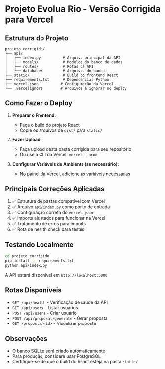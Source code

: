# Projeto Evolua Rio - Versão Corrigida para Vercel

## Estrutura do Projeto

```
projeto_corrigido/
├── api/
│   ├── index.py          # Arquivo principal da API
│   ├── models/           # Modelos do banco de dados
│   ├── routes/           # Rotas da API
│   └── database/         # Arquivos do banco
├── static/               # Build do frontend React
├── requirements.txt      # Dependências Python
├── vercel.json          # Configuração da Vercel
└── .vercelignore        # Arquivos a ignorar no deploy
```

## Como Fazer o Deploy

1. **Preparar o Frontend:**
   - Faça o build do projeto React
   - Copie os arquivos de `dist/` para `static/`

2. **Fazer Upload:**
   - Faça upload desta pasta corrigida para seu repositório
   - Ou use a CLI da Vercel: `vercel --prod`

3. **Configurar Variáveis de Ambiente (se necessário):**
   - No painel da Vercel, adicione as variáveis necessárias

## Principais Correções Aplicadas

1. ✅ Estrutura de pastas compatível com Vercel
2. ✅ Arquivo `api/index.py` como ponto de entrada
3. ✅ Configuração correta do `vercel.json`
4. ✅ Imports ajustados para funcionar na Vercel
5. ✅ Tratamento de erros para imports
6. ✅ Rota de health check para testes

## Testando Localmente

```bash
cd projeto_corrigido
pip install -r requirements.txt
python api/index.py
```

A API estará disponível em `http://localhost:5000`

## Rotas Disponíveis

- `GET /api/health` - Verificação de saúde da API
- `GET /api/users` - Listar usuários
- `POST /api/users` - Criar usuário
- `POST /api/proposal/generate` - Gerar proposta
- `GET /proposta/<id>` - Visualizar proposta

## Observações

- O banco SQLite será criado automaticamente
- Para produção, considere usar PostgreSQL
- Certifique-se de que o build do React esteja na pasta `static/`

